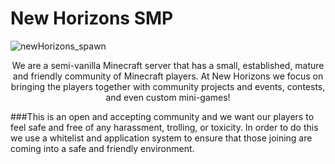 # New Horizons SMP

![newHorizons_spawn](https://github.com/NewHorizonsMC/.github/blob/main/spawnAtNight.png)

<div align="center">
We are a semi-vanilla Minecraft server that has a small, established, mature and friendly community of Minecraft players. At New Horizons we focus on bringing the players together with community projects and events, contests, and even custom mini-games! 
</div>

###This is an open and accepting community and we want our players to feel safe and free of any harassment, trolling, or toxicity. In order to do this we use a whitelist and application system to ensure that those joining are coming into a safe and friendly environment.
